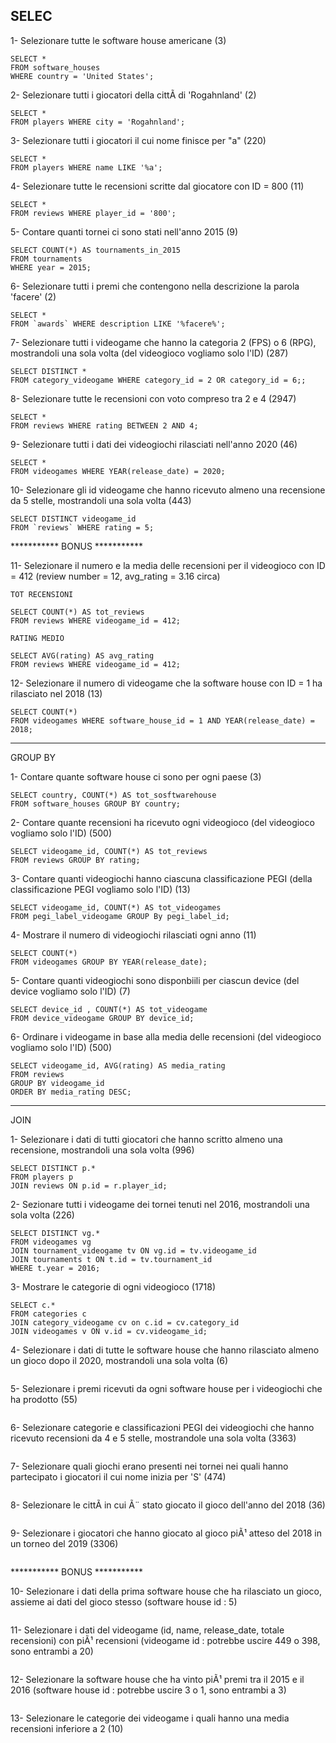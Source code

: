 ## SELEC

1- Selezionare tutte le software house americane (3)
```
SELECT * 
FROM software_houses 
WHERE country = 'United States';
```

2- Selezionare tutti i giocatori della cittÃ  di 'Rogahnland' (2)
```
SELECT *
FROM players WHERE city = 'Rogahnland';
```

3- Selezionare tutti i giocatori il cui nome finisce per "a" (220)
```
SELECT *
FROM players WHERE name LIKE '%a';
```

4- Selezionare tutte le recensioni scritte dal giocatore con ID = 800 (11)
```
SELECT *
FROM reviews WHERE player_id = '800';
```

5- Contare quanti tornei ci sono stati nell'anno 2015 (9)
```
SELECT COUNT(*) AS tournaments_in_2015
FROM tournaments
WHERE year = 2015;
```

6- Selezionare tutti i premi che contengono nella descrizione la parola 'facere' (2)
```
SELECT * 
FROM `awards` WHERE description LIKE '%facere%';
```

7- Selezionare tutti i videogame che hanno la categoria 2 (FPS) o 6 (RPG), mostrandoli una sola volta 
(del videogioco vogliamo solo l'ID) (287)
```
SELECT DISTINCT *
FROM category_videogame WHERE category_id = 2 OR category_id = 6;;
```

8- Selezionare tutte le recensioni con voto compreso tra 2 e 4 (2947)
```
SELECT *
FROM reviews WHERE rating BETWEEN 2 AND 4;
```

9- Selezionare tutti i dati dei videogiochi rilasciati nell'anno 2020 (46)
```
SELECT *
FROM videogames WHERE YEAR(release_date) = 2020;
```

10- Selezionare gli id videogame che hanno ricevuto almeno una recensione da 5 stelle, mostrandoli una sola volta (443)
```
SELECT DISTINCT videogame_id
FROM `reviews` WHERE rating = 5;
```

*********** BONUS ***********

11- Selezionare il numero e la media delle recensioni per il videogioco con ID = 412 (review number = 12, avg_rating = 3.16 circa)
```
TOT RECENSIONI

SELECT COUNT(*) AS tot_reviews
FROM reviews WHERE videogame_id = 412;

RATING MEDIO

SELECT AVG(rating) AS avg_rating 
FROM reviews WHERE videogame_id = 412;

```

12- Selezionare il numero di videogame che la software house con ID = 1 ha rilasciato nel 2018 (13)
```
SELECT COUNT(*) 
FROM videogames WHERE software_house_id = 1 AND YEAR(release_date) = 2018;
```

------------------------------------------------------------------------------------------------------------------------------------------------------------

GROUP BY

1- Contare quante software house ci sono per ogni paese (3)
```
SELECT country, COUNT(*) AS tot_sosftwarehouse
FROM software_houses GROUP BY country;
```

2- Contare quante recensioni ha ricevuto ogni videogioco (del videogioco vogliamo solo l'ID) (500)
```
SELECT videogame_id, COUNT(*) AS tot_reviews
FROM reviews GROUP BY rating;
```

3- Contare quanti videogiochi hanno ciascuna classificazione PEGI (della classificazione PEGI vogliamo solo l'ID) (13)
```
SELECT videogame_id, COUNT(*) AS tot_videogames
FROM pegi_label_videogame GROUP By pegi_label_id;
```

4- Mostrare il numero di videogiochi rilasciati ogni anno (11)
```
SELECT COUNT(*)
FROM videogames GROUP BY YEAR(release_date);
```

5- Contare quanti videogiochi sono disponbiili per ciascun device (del device vogliamo solo l'ID) (7)
```
SELECT device_id , COUNT(*) AS tot_videogame
FROM device_videogame GROUP BY device_id;
```

6- Ordinare i videogame in base alla media delle recensioni (del videogioco vogliamo solo l'ID) (500)
```
SELECT videogame_id, AVG(rating) AS media_rating
FROM reviews
GROUP BY videogame_id
ORDER BY media_rating DESC;
```

------------------------------------------------------------------------------------------------------------------------------------------------------------

JOIN

1- Selezionare i dati di tutti giocatori che hanno scritto almeno una recensione, mostrandoli una sola volta (996)
```
SELECT DISTINCT p.*
FROM players p
JOIN reviews ON p.id = r.player_id;
```

2- Sezionare tutti i videogame dei tornei tenuti nel 2016, mostrandoli una sola volta (226)
```
SELECT DISTINCT vg.*
FROM videogames vg
JOIN tournament_videogame tv ON vg.id = tv.videogame_id
JOIN tournaments t ON t.id = tv.tournament_id
WHERE t.year = 2016;
```

3- Mostrare le categorie di ogni videogioco (1718)
```
SELECT c.*
FROM categories c
JOIN category_videogame cv on c.id = cv.category_id
JOIN videogames v ON v.id = cv.videogame_id;
```

4- Selezionare i dati di tutte le software house che hanno rilasciato almeno un gioco dopo il 2020, mostrandoli una sola volta (6)
```

```

5- Selezionare i premi ricevuti da ogni software house per i videogiochi che ha prodotto (55)
```

```

6- Selezionare categorie e classificazioni PEGI dei videogiochi che hanno ricevuto recensioni da 4 e 5 stelle, mostrandole una sola volta (3363)
```

```

7- Selezionare quali giochi erano presenti nei tornei nei quali hanno partecipato i giocatori il cui nome inizia per 'S' (474)
```

```

8- Selezionare le cittÃ  in cui Ã¨ stato giocato il gioco dell'anno del 2018 (36)
```

```

9- Selezionare i giocatori che hanno giocato al gioco piÃ¹ atteso del 2018 in un torneo del 2019 (3306)
```

```


*********** BONUS ***********

10- Selezionare i dati della prima software house che ha rilasciato un gioco, assieme ai dati del gioco stesso (software house id : 5)
```

```

11- Selezionare i dati del videogame (id, name, release_date, totale recensioni) con piÃ¹ recensioni (videogame id : potrebbe uscire 449 o 398, sono entrambi a 20)
```

```

12- Selezionare la software house che ha vinto piÃ¹ premi tra il 2015 e il 2016 (software house id : potrebbe uscire 3 o 1, sono entrambi a 3)
```

```

13- Selezionare le categorie dei videogame i quali hanno una media recensioni inferiore a 2 (10)
```

```